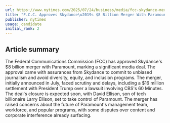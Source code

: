 ```yaml
---
url: https://www.nytimes.com/2025/07/24/business/media/fcc-skydance-merger-paramount.html
title: "F.C.C. Approves Skydance\u2019s $8 Billion Merger With Paramount"
publisher: nytimes
usage: candidate
initial_rank: 2
---
```

## Article summary
The Federal Communications Commission (FCC) has approved Skydance's $8 billion merger with Paramount, marking a significant media deal. The approval came with assurances from Skydance to commit to unbiased journalism and avoid diversity, equity, and inclusion programs. The merger, initially announced in July, faced scrutiny and delays, including a $16 million settlement with President Trump over a lawsuit involving CBS's 60 Minutes. The deal's closure is expected soon, with David Ellison, son of tech billionaire Larry Ellison, set to take control of Paramount. The merger has raised concerns about the future of Paramount's management team, workforce, and popular programs, with some disputes over content and corporate interference already surfacing.
